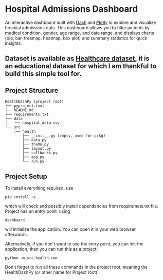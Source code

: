 # Hospital Admissions Dashboard

An interactive dashboard built with [Dash](https://dash.plotly.com/) and [Plotly](https://plotly.com/) to explore and visualize hospital admissions data. This dashboard allows you to filter patients by medical condition, gender, age range, and date range, and displays charts (pie, bar, treemap, heatmap, box plot) and summary statistics for quick insights.

Dataset is available as [Healthcare dataset](https://www.kaggle.com/datasets/prasad22/healthcare-dataset), it is an educational dataset for which I am thankful to build this simple tool for.
---

## Project Structure

```text
HealthDashPy (project root)
├── pyproject.toml
├── README.md
├── requirements.txt
├── data
│   └── hospital_data.csv
└── src
    |── health
        ├── __init__.py (empty, used for pckg)
        ├── data.py
        ├── theme.py
        ├── layout.py
        ├── callbacks.py
        ├── app.py
        └── run.py
```
## Project Setup
To install everything required, use
```text
pip install -e .
```
which will check and possibly install dependancies from requiremets.txt file.
Project has an entry point, using 
```text
dashboard
```
will initialize the application. You can open it in your web browser afterwards.

Alternatively, if you don't want to use the entry point, you can init the application, then you can run this as a project:

```text
python -m src.health.run
```
Don't forget to run all these commands in the project root, meaning the HealthDashPy (or other name for Project root).

